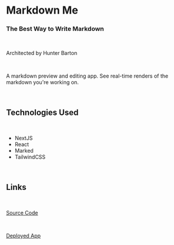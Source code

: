 # Markdown Me
### The Best Way to Write Markdown

<br />

Architected by Hunter Barton

<br />

A markdown preview and editing app. See real-time renders of the markdown you're working on.

<br />

## Technologies Used

<br />

* NextJS
* React
* Marked
* TailwindCSS

<br />

## Links

<br />

[Source Code](https://github.com/mythosmystery/markdown-it)  

<br />

[Deployed App](https://markdown.mythosmystery.ga)